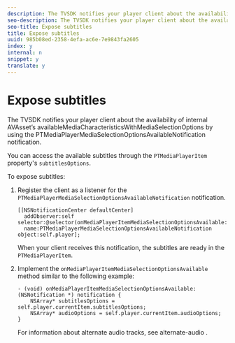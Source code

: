 ```yaml
---
description: The TVSDK notifies your player client about the availability of internal AVAsset’s availableMediaCharacteristicsWithMediaSelectionOptions by using the PTMediaPlayerMediaSelectionOptionsAvailableNotification notification.
seo-description: The TVSDK notifies your player client about the availability of internal AVAsset’s availableMediaCharacteristicsWithMediaSelectionOptions by using the PTMediaPlayerMediaSelectionOptionsAvailableNotification notification.
seo-title: Expose subtitles
title: Expose subtitles
uuid: 985b08ed-2358-4efa-ac6e-7e9843fa2605
index: y
internal: n
snippet: y
translate: y
---
```


# Expose subtitles

The TVSDK notifies your player client about the availability of internal AVAsset’s availableMediaCharacteristicsWithMediaSelectionOptions by using the PTMediaPlayerMediaSelectionOptionsAvailableNotification notification.

You can access the available subtitles through the `PTMediaPlayerItem` property's `subtitlesOptions`. 

To expose subtitles: 

1. Register the client as a listener for the `PTMediaPlayerMediaSelectionOptionsAvailableNotification` notification.

   ```
   [[NSNotificationCenter defaultCenter]  
     addObserver:self selector:@selector(onMediaPlayerItemMediaSelectionOptionsAvailable:)  
     name:PTMediaPlayerMediaSelectionOptionsAvailableNotification object:self.player];
   ```
   When your client receives this notification, the subtitles are ready in the `PTMediaPlayerItem`.
1. Implement the `onMediaPlayerItemMediaSelectionOptionsAvailable` method similar to the following example:

   ```
   - (void) onMediaPlayerItemMediaSelectionOptionsAvailable:(NSNotification *) notification { 
       NSArray* subtitlesOptions = self.player.currentItem.subtitlesOptions; 
       NSArray* audioOptions = self.player.currentItem.audioOptions; 
   }
   ```


   For information about alternate audio tracks, see  alternate-audio . 

